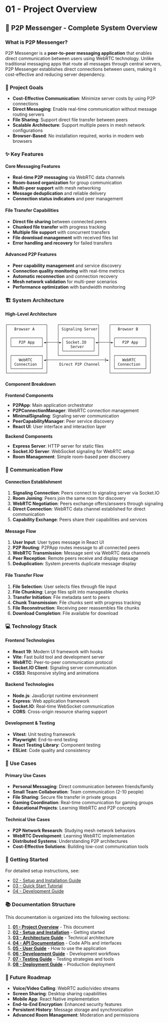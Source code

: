 # 01 - Project Overview

## 🔗 P2P Messenger - Complete System Overview

### **What is P2P Messenger?**

P2P Messenger is a **peer-to-peer messaging application** that enables direct communication between users using WebRTC technology. Unlike traditional messaging apps that route all messages through central servers, P2P Messenger establishes direct connections between users, making it cost-effective and reducing server dependency.

### **🎯 Project Goals**

- **Cost-Effective Communication**: Minimize server costs by using P2P connections
- **Direct Messaging**: Enable real-time communication without message routing servers
- **File Sharing**: Support direct file transfer between peers
- **Scalable Architecture**: Support multiple peers in mesh network configurations
- **Browser-Based**: No installation required, works in modern web browsers

### **✨ Key Features**

#### **Core Messaging Features**

- **Real-time P2P messaging** via WebRTC data channels
- **Room-based organization** for group communication
- **Multi-peer support** with mesh networking
- **Message deduplication** and reliable delivery
- **Connection status indicators** and peer management

#### **File Transfer Capabilities**

- **Direct file sharing** between connected peers
- **Chunked file transfer** with progress tracking
- **Multiple file support** with concurrent transfers
- **File download management** with received files list
- **Error handling and recovery** for failed transfers

#### **Advanced P2P Features**

- **Peer capability management** and service discovery
- **Connection quality monitoring** with real-time metrics
- **Automatic reconnection** and connection recovery
- **Mesh network validation** for multi-peer scenarios
- **Performance optimization** with bandwidth monitoring

### **🏗️ System Architecture**

#### **High-Level Architecture**

```
┌─────────────────┐    ┌─────────────────┐    ┌─────────────────┐
│   Browser A     │    │ Signaling Server│    │   Browser B     │
│                 │    │                 │    │                 │
│ ┌─────────────┐ │    │ ┌─────────────┐ │    │ ┌─────────────┐ │
│ │   P2P App   │◄┼────┼►│ Socket.IO   │◄┼────┼►│   P2P App   │ │
│ └─────────────┘ │    │ │   Server    │ │    │ └─────────────┘ │
│                 │    │ └─────────────┘ │    │                 │
│ ┌─────────────┐ │    └─────────────────┘    │ ┌─────────────┐ │
│ │   WebRTC    │◄┼─────────────────────────┼►│ |   WebRTC    │ │
│ │ Connection  │ │     Direct P2P Channel    │ │ Connection  │ │
│ └─────────────┘ │                           │ └─────────────┘ │
└─────────────────┘                           └─────────────────┘
```

#### **Component Breakdown**

**Frontend Components**

- **P2PApp**: Main application orchestrator
- **P2PConnectionManager**: WebRTC connection management
- **MinimalSignaling**: Signaling server communication
- **PeerCapabilityManager**: Peer service discovery
- **React UI**: User interface and interaction layer

**Backend Components**

- **Express Server**: HTTP server for static files
- **Socket.IO Server**: WebSocket signaling for WebRTC setup
- **Room Management**: Simple room-based peer discovery

### **🔄 Communication Flow**

#### **Connection Establishment**

1. **Signaling Connection**: Peers connect to signaling server via Socket.IO
2. **Room Joining**: Peers join the same room for discovery
3. **WebRTC Negotiation**: Peers exchange offers/answers through signaling
4. **Direct Connection**: WebRTC data channel established for direct communication
5. **Capability Exchange**: Peers share their capabilities and services

#### **Message Flow**

1. **User Input**: User types message in React UI
2. **P2P Routing**: P2PApp routes message to all connected peers
3. **WebRTC Transmission**: Message sent via WebRTC data channels
4. **Peer Reception**: Remote peers receive and display message
5. **Deduplication**: System prevents duplicate message display

#### **File Transfer Flow**

1. **File Selection**: User selects files through file input
2. **File Chunking**: Large files split into manageable chunks
3. **Transfer Initiation**: File metadata sent to peers
4. **Chunk Transmission**: File chunks sent with progress tracking
5. **File Reconstruction**: Receiving peer reassembles file chunks
6. **Download Completion**: File available for download

### **💻 Technology Stack**

#### **Frontend Technologies**

- **React 19**: Modern UI framework with hooks
- **Vite**: Fast build tool and development server
- **WebRTC**: Peer-to-peer communication protocol
- **Socket.IO Client**: Signaling server communication
- **CSS3**: Responsive styling and animations

#### **Backend Technologies**

- **Node.js**: JavaScript runtime environment
- **Express**: Web application framework
- **Socket.IO**: Real-time WebSocket communication
- **CORS**: Cross-origin resource sharing support

#### **Development & Testing**

- **Vitest**: Unit testing framework
- **Playwright**: End-to-end testing
- **React Testing Library**: Component testing
- **ESLint**: Code quality and consistency

### **🎯 Use Cases**

#### **Primary Use Cases**

- **Personal Messaging**: Direct communication between friends/family
- **Small Team Collaboration**: Team communication (2-10 people)
- **File Sharing**: Secure file transfer in private groups
- **Gaming Coordination**: Real-time communication for gaming groups
- **Educational Projects**: Learning WebRTC and P2P concepts

#### **Technical Use Cases**

- **P2P Network Research**: Studying mesh network behaviors
- **WebRTC Development**: Learning WebRTC implementation
- **Distributed Systems**: Understanding P2P architectures
- **Cost-Effective Solutions**: Building low-cost communication tools

### **🚀 Getting Started**

For detailed setup instructions, see:

- [02 - Setup and Installation Guide](./02-setup-installation.md)
- [03 - Quick Start Tutorial](./03-quick-start.md)
- [04 - Development Guide](./04-development-guide.md)

### **📚 Documentation Structure**

This documentation is organized into the following sections:

1. **[01 - Project Overview](./01-project-overview.md)** - This document
2. **[02 - Setup and Installation](./02-setup-installation.md)** - Getting started
3. **[03 - Architecture Guide](./03-architecture-guide.md)** - Technical architecture
4. **[04 - API Documentation](./04-api-documentation.md)** - Code APIs and interfaces
5. **[05 - User Guide](./05-user-guide.md)** - How to use the application
6. **[06 - Development Guide](./06-development-guide.md)** - Development workflows
7. **[07 - Testing Guide](./07-testing-guide.md)** - Testing strategies and tools
8. **[08 - Deployment Guide](./08-deployment-guide.md)** - Production deployment

### **🔮 Future Roadmap**

- **Voice/Video Calling**: WebRTC audio/video streams
- **Screen Sharing**: Desktop sharing capabilities
- **Mobile App**: React Native implementation
- **End-to-End Encryption**: Enhanced security features
- **Persistent History**: Message storage and synchronization
- **Advanced Room Management**: Moderation and permissions
